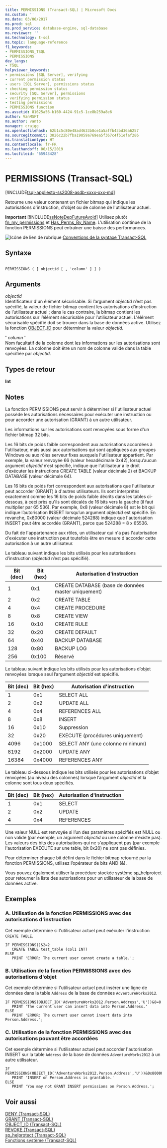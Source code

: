 ```yaml
---
title: PERMISSIONS (Transact-SQL) | Microsoft Docs
ms.custom: ''
ms.date: 03/06/2017
ms.prod: sql
ms.prod_service: database-engine, sql-database
ms.reviewer: ''
ms.technology: t-sql
ms.topic: language-reference
f1_keywords:
- PERMISSIONS_TSQL
- PERMISSIONS
dev_langs:
- TSQL
helpviewer_keywords:
- permissions [SQL Server], verifying
- current permission status
- users [SQL Server], permissions status
- checking permission status
- security [SQL Server], permissions
- verifying permission status
- testing permissions
- PERMISSIONS function
ms.assetid: 81625a56-b160-4424-91c5-1ce8b259a8e6
author: VanMSFT
ms.author: vanto
manager: craigg
ms.openlocfilehash: 62b1c5c80e48ad4633b8ce1a5affb43bd36a6257
ms.sourcegitcommit: 3026c22b7fba19059a769ea5f367c4f51efaf286
ms.translationtype: HT
ms.contentlocale: fr-FR
ms.lasthandoff: 06/15/2019
ms.locfileid: "65943428"
---
```

# <a name="permissions-transact-sql"></a>PERMISSIONS (Transact-SQL)
[!INCLUDE[tsql-appliesto-ss2008-asdb-xxxx-xxx-md](../../includes/tsql-appliesto-ss2008-asdb-xxxx-xxx-md.md)]

  Retourne une valeur contenant un fichier bitmap qui indique les autorisations d'instruction, d'objet ou de colonne de l'utilisateur actuel.  
  
 **Important** [!INCLUDE[ssNoteDepFutureAvoid](../../includes/ssnotedepfutureavoid-md.md)] Utilisez plutôt [fn_my_permissions](../../relational-databases/system-functions/sys-fn-my-permissions-transact-sql.md) et [Has_Perms_By_Name](../../t-sql/functions/has-perms-by-name-transact-sql.md). L'utilisation continue de la fonction PERMISSIONS peut entraîner une baisse des performances.  
  
 ![Icône de lien de rubrique](../../database-engine/configure-windows/media/topic-link.gif "Icône lien de rubrique") [Conventions de la syntaxe Transact-SQL](../../t-sql/language-elements/transact-sql-syntax-conventions-transact-sql.md)  
  
## <a name="syntax"></a>Syntaxe  
  
```  
  
PERMISSIONS ( [ objectid [ , 'column' ] ] )  
```  
  
## <a name="arguments"></a>Arguments  
 *objectid*  
 Identificateur d'un élément sécurisable. Si l’argument *objectid* n’est pas spécifié, la valeur de fichier bitmap contient les autorisations d’instruction de l’utilisateur actuel ; dans le cas contraire, la bitmap contient les autorisations sur l’élément sécurisable pour l’utilisateur actuel. L'élément sécurisable spécifié doit se trouver dans la base de données active. Utilisez la fonction [OBJECT_ID](../../t-sql/functions/object-id-transact-sql.md) pour déterminer la valeur *objectid*.  
  
 **'** *column* **'**  
 Nom facultatif de la colonne dont les informations sur les autorisations sont renvoyées. La colonne doit être un nom de colonne valide dans la table spécifiée par *objectid*.  
  
## <a name="return-types"></a>Types de retour  
 **Int**  
  
## <a name="remarks"></a>Notes  
 La fonction PERMISSIONS peut servir à déterminer si l'utilisateur actuel possède les autorisations nécessaires pour exécuter une instruction ou pour accorder une autorisation (GRANT) à un autre utilisateur.  
  
 Les informations sur les autorisations sont renvoyées sous forme d'un fichier bitmap 32 bits.  
  
 Les 16 bits de poids faible correspondent aux autorisations accordées à l'utilisateur, mais aussi aux autorisations qui sont appliquées aux groupes Windows ou aux rôles serveur fixes auxquels l'utilisateur appartient. Par exemple, la valeur renvoyée 66 (valeur hexadécimale 0x42), lorsqu’aucun argument *objectid* n’est spécifié, indique que l’utilisateur a le droit d’exécuter les instructions CREATE TABLE (valeur décimale 2) et BACKUP DATABASE (valeur décimale 64).  
  
 Les 16 bits de poids fort correspondent aux autorisations que l'utilisateur peut accorder (GRANT) à d'autres utilisateurs. Ils sont interprétés exactement comme les 16 bits de poids faible décrits dans les tables ci-dessous, à ceci près qu'ils sont décalés de 16 bits vers la gauche (il faut multiplier par 65 536). Par exemple, 0x8 (valeur décimale 8) est le bit qui indique l’autorisation INSERT lorsqu’un argument *objectid* est spécifié. En revanche, 0x80000 (valeur décimale 524288) indique que l'autorisation INSERT peut être accordée (GRANT), parce que 524288 = 8 x 65536.  
  
 Du fait de l'appartenance aux rôles, un utilisateur qui n'a pas l'autorisation d'exécuter une instruction peut toutefois être en mesure d'accorder cette autorisation à un autre utilisateur.  
  
 Le tableau suivant indique les bits utilisés pour les autorisations d’instruction (*objectid* n’est pas spécifié).  
  
|Bit (dec)|Bit (hex)|Autorisation d'instruction|  
|-----------------|-----------------|--------------------------|  
|1|0x1|CREATE DATABASE (base de données master uniquement)|  
|2|0x2|CREATE TABLE|  
|4|0x4|CREATE PROCEDURE|  
|8|0x8|CREATE VIEW|  
|16|0x10|CREATE RULE|  
|32|0x20|CREATE DEFAULT|  
|64|0x40|BACKUP DATABASE|  
|128|0x80|BACKUP LOG|  
|256|0x100|Réservé|  
  
 Le tableau suivant indique les bits utilisés pour les autorisations d’objet renvoyées lorsque seul l’argument *objectid* est spécifié.  
  
|Bit (dec)|Bit (hex)|Autorisation d'instruction|  
|-----------------|-----------------|--------------------------|  
|1|0x1|SELECT ALL|  
|2|0x2|UPDATE ALL|  
|4|0x4|REFERENCES ALL|  
|8|0x8|INSERT|  
|16|0x10|Suppression|  
|32|0x20|EXECUTE (procédures uniquement)|  
|4096|0x1000|SELECT ANY (une colonne minimum)|  
|8192|0x2000|UPDATE ANY|  
|16384|0x4000|REFERENCES ANY|  
  
 Le tableau ci-dessous indique les bits utilisés pour les autorisations d’objet renvoyées (au niveau des colonnes) lorsque l’argument *objectid* et la colonne sont tous deux spécifiés.  
  
|Bit (dec)|Bit (hex)|Autorisation d'instruction|  
|-----------------|-----------------|--------------------------|  
|1|0x1|SELECT|  
|2|0x2|UPDATE|  
|4|0x4|REFERENCES|  
  
 Une valeur NULL est renvoyée si l’un des paramètres spécifiés est NULL ou non valide (par exemple, un argument *objectid* ou une colonne n’existe pas). Les valeurs des bits des autorisations qui ne s'appliquent pas (par exemple l'autorisation EXECUTE sur une table, bit 0x20) ne sont pas définies.  
  
 Pour déterminer chaque bit défini dans le fichier bitmap retourné par la fonction PERMISSIONS, utilisez l’opérateur de bits AND (&).  
  
 Vous pouvez également utiliser la procédure stockée système sp_helprotect pour retourner la liste des autorisations pour un utilisateur de la base de données active.  
  
## <a name="examples"></a>Exemples  
  
### <a name="a-using-the-permissions-function-with-statement-permissions"></a>A. Utilisation de la fonction PERMISSIONS avec des autorisations d'instruction  
 Cet exemple détermine si l'utilisateur actuel peut exécuter l'instruction `CREATE TABLE`.  
  
```  
IF PERMISSIONS()&2=2  
   CREATE TABLE test_table (col1 INT)  
ELSE  
   PRINT 'ERROR: The current user cannot create a table.';  
```  
  
### <a name="b-using-the-permissions-function-with-object-permissions"></a>B. Utilisation de la fonction PERMISSIONS avec des autorisations d'objet  
 Cet exemple détermine si l'utilisateur actuel peut insérer une ligne de données dans la table `Address` de la base de données `AdventureWorks2012`.  
  
```  
IF PERMISSIONS(OBJECT_ID('AdventureWorks2012.Person.Address','U'))&8=8   
   PRINT 'The current user can insert data into Person.Address.'  
ELSE  
   PRINT 'ERROR: The current user cannot insert data into Person.Address.';  
```  
  
### <a name="c-using-the-permissions-function-with-grantable-permissions"></a>C. Utilisation de la fonction PERMISSIONS avec des autorisations pouvant être accordées  
 Cet exemple détermine si l'utilisateur actuel peut accorder l'autorisation INSERT sur la table `Address` de la base de données `AdventureWorks2012` à un autre utilisateur.  
  
```  
IF PERMISSIONS(OBJECT_ID('AdventureWorks2012.Person.Address','U'))&0x80000=0x80000  
   PRINT 'INSERT on Person.Address is grantable.'  
ELSE  
   PRINT 'You may not GRANT INSERT permissions on Person.Address.';  
```  
  
## <a name="see-also"></a>Voir aussi  
 [DENY &#40;Transact-SQL&#41;](../../t-sql/statements/deny-transact-sql.md)   
 [GRANT &#40;Transact-SQL&#41;](../../t-sql/statements/grant-transact-sql.md)   
 [OBJECT_ID &#40;Transact-SQL&#41;](../../t-sql/functions/object-id-transact-sql.md)   
 [REVOKE &#40;Transact-SQL&#41;](../../t-sql/statements/revoke-transact-sql.md)   
 [sp_helprotect &#40;Transact-SQL&#41;](../../relational-databases/system-stored-procedures/sp-helprotect-transact-sql.md)   
 [Fonctions système &#40;Transact-SQL&#41;](../../relational-databases/system-functions/system-functions-for-transact-sql.md)  
  
  
